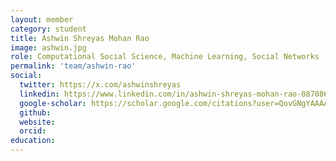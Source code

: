```yaml
---
layout: member
category: student
title: Ashwin Shreyas Mohan Rao
image: ashwin.jpg
role: Computational Social Science, Machine Learning, Social Networks
permalink: 'team/ashwin-rao'
social:
  twitter: https://x.com/ashwinshreyas
  linkedin: https://www.linkedin.com/in/ashwin-shreyas-mohan-rao-087086170/
  google-scholar: https://scholar.google.com/citations?user=QovGNgYAAAAJ&hl=en
  github: 
  website: 
  orcid:
education:
---
```

